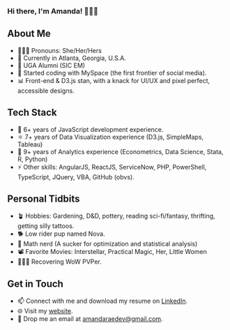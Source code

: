 <!--
**amandarae220/amandarae220** is a ✨ _special_ ✨ repository because its `README.md` (this file) appears on your GitHub profile.
-->

### Hi there, I'm Amanda! 👩🏼‍💻

## About Me

- 👱🏻‍♀️ Pronouns: She/Her/Hers
- 🍑 Currently in Atlanta, Georgia, U.S.A.
- 🏈 UGA Alumni (SIC EM)
- 💾 Started coding with MySpace (the first frontier of social media). 
- 📊 Front-end & D3.js stan, with a knack for UI/UX and pixel perfect, accessible designs.

## Tech Stack

- 🚀 6+ years of JavaScript development experience.
- ⚛️ 7+ years of Data Visualization experience (D3.js, SimpleMaps, Tableau)
- 🧰 9+ years of Analytics experience (Econometrics, Data Science, Stata, R, Python)
- ⚡ Other skills: AngularJS, ReactJS, ServiceNow, PHP, PowerShell, TypeScript, JQuery, VBA, GitHub (obvs).

## Personal Tidbits

- 🪴 Hobbies: Gardening, D&D, pottery, reading sci-fi/fantasy, thrifting, getting silly tattoos.
- 🐕 Low rider pup named Nova.
- 💯 Math nerd (A sucker for optimization and statistical analysis)
- 📽️ Favorite Movies: Interstellar, Practical Magic, Her, Little Women
- 🧙🏻‍♀️ Recovering WoW PVPer.

## Get in Touch

- 📫 Connect with me and download my resume on [LinkedIn](https://www.linkedin.com/in/amandaraedev/).
- 🌐 Visit my [website](https://amandarae.dev).
- 📧 Drop me an email at [amandaraedev@gmail.com](mailto:amandaraedev@gmail.com).
